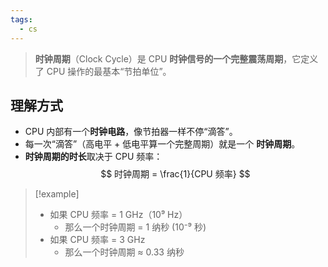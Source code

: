 ```yaml
---
tags:
  - cs
---
```

> **时钟周期**（Clock Cycle）是 CPU **时钟信号的一个完整震荡周期**，它定义了 CPU 操作的最基本“节拍单位”。

## 理解方式

- CPU 内部有一个**时钟电路**，像节拍器一样不停“滴答”。
- 每一次“滴答”（高电平 + 低电平算一个完整周期）就是一个 **时钟周期**。
- **时钟周期的时长**取决于 CPU 频率：
$$
时钟周期 = \frac{1}{CPU 频率}
$$
> [!example] 
> - 如果 CPU 频率 = 1 GHz（10⁹ Hz）
>   - 那么一个时钟周期 = 1 纳秒 (10⁻⁹ 秒)
> - 如果 CPU 频率 = 3 GHz
>   - 那么一个时钟周期 ≈ 0.33 纳秒